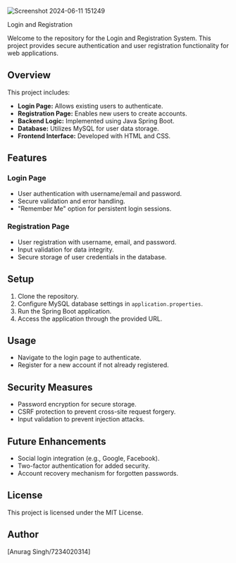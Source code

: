 ![Screenshot 2024-06-11 151249](https://github.com/scanurag/Login-page/assets/90509642/5d905f97-2baa-4216-b535-007b6538e2cb) 


 


Login and Registration 

Welcome to the repository for the Login and Registration System. This project provides secure authentication and user registration functionality for web applications.

## Overview
This project includes:
- **Login Page:** Allows existing users to authenticate.
- **Registration Page:** Enables new users to create accounts.
- **Backend Logic:** Implemented using Java Spring Boot.
- **Database:** Utilizes MySQL for user data storage.
- **Frontend Interface:** Developed with HTML and CSS.

## Features

### Login Page
- User authentication with username/email and password.
- Secure validation and error handling.
- "Remember Me" option for persistent login sessions.

### Registration Page
- User registration with username, email, and password.
- Input validation for data integrity.
- Secure storage of user credentials in the database.

## Setup
1. Clone the repository.
2. Configure MySQL database settings in `application.properties`.
3. Run the Spring Boot application.
4. Access the application through the provided URL.

## Usage
- Navigate to the login page to authenticate.
- Register for a new account if not already registered.

## Security Measures
- Password encryption for secure storage.
- CSRF protection to prevent cross-site request forgery.
- Input validation to prevent injection attacks.

## Future Enhancements
- Social login integration (e.g., Google, Facebook).
- Two-factor authentication for added security.
- Account recovery mechanism for forgotten passwords.

## License
This project is licensed under the MIT License.

## Author
[Anurag Singh/7234020314]

